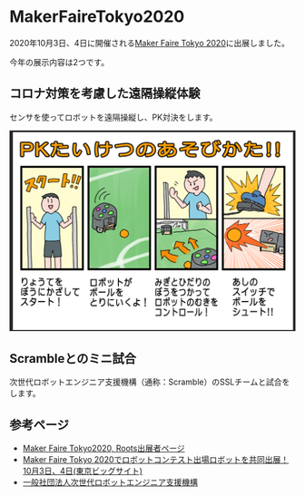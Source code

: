# MakerFaireTokyo2020

2020年10月3日、4日に開催される[Maker Faire Tokyo 2020](https://makezine.jp/event/mft2020/)に出展しました。

今年の展示内容は2つです。

## コロナ対策を考慮した遠隔操縦体験

センサを使ってロボットを遠隔操縦し、PK対決をします。

![操作説明書](../../img/roots/events/mft2020_manual.png)

## Scrambleとのミニ試合

次世代ロボットエンジニア支援機構（通称：Scramble）のSSLチームと試合をします。

## 参考ページ

- [Maker Faire Tokyo2020, Roots出展者ページ](https://makezine.jp/event/makers-mft2020/m0135/)
- [Maker Faire Tokyo 2020でロボットコンテスト出場ロボットを共同出展！10月3日、4日(東京ビッグサイト)](https://prtimes.jp/main/html/rd/p/000000007.000062410.html)
- [一般社団法人次世代ロボットエンジニア支援機構](https://scramble-robot.org/)
